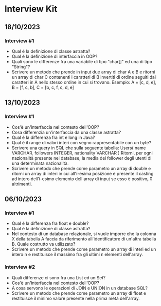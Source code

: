 # Interview Kit

## 18/10/2023
### Interview #1
- Qual è la definizione di classe astratta?
- Qual è la definizione di interfaccia in OOP?
- Quali sono le differenze fra una variabile di tipo "char[]" ed una di tipo "String"?
- Scrivere un metodo che prende in input due array di char A e B e ritorni un array di char C contenenti i caratteri di B invertiti di ordine seguiti dai caratteri in A nello stesso ordine in cui si trovano. Esempio: A = [c, d, e], B = [f, c, b], C = [b, c, f, c, d, e]

## 13/10/2023
### Interview #1
- Cos'è un'interfaccia nel contesto dell'OOP?
- Cosa differenzia un'interfaccia da una classe astratta?
- Qual è la differenza fra int e long in Java?
- Qual è il range di valori interi con segno rappresentabile con un byte?
- Scrivere una query in SQL che sulla seguente tabella:
  Users(
        name VARCHAR,
        followers INTEGER,
        nationality VARCHAR
  )
  Ritorni, per ogni nazionalità presente nel database, la media dei follower degli utenti di una determinata nazionalità.
- Scrivere un metodo che prende come parametro un array di double e ritorni un array di interi in cui all'i-esima posizione è presente il casting ad intero dell'i-esimo elemento dell'array di input se esso è positivo, 0 altrimenti. 

## 06/10/2023
### Interview #1
- Qual è la differenza fra float e double?
- Qual è la definizione di classe astratta?
- Nel contesto di un database relazionale, si vuole imporre che la colonna X della tabella A faccia da riferimento all'identificatore di un'altra tabella B. Quale costrutto va utilizzato?
- Scrivere un metodo che prende come parametro un array di interi ed un intero n e restituisce il massimo fra gli ultimi n elementi dell'array.

### Interview #2
- Quali differenze ci sono fra una List ed un Set?
- Cos'è un'interfaccia nel contesto dell'OOP?
- A cosa servono le operazioni di JOIN e UNION in un database SQL?
- Scrivere un metodo che prende come parametro un array di float e restituisce il minimo valore presente nella prima metà dell'array.
